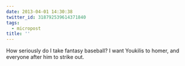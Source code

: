 ```yaml
---
date: 2013-04-01 14:30:38
twitter_id: 318792539614371840
tags:
  - micropost
title: ''
---
```


How seriously do I take fantasy baseball? I want Youkilis to homer, and everyone after him to strike out.
